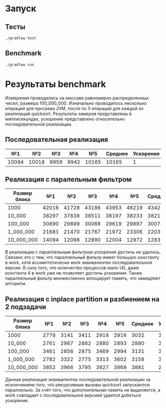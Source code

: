 # Запуск
## Тесты
``
./gradlew test
``
## Benchmark

``
./gradlew run
``

# Результаты benchmark

Измерения проводились на массиве равномерно распределенных чисел, 
размера 100_000_000. Изначально проводилось несколько итераций для прогрева JVM,
после по 5 итераций для каждой из реализаций quicksort. 
Результаты замеров представлены в миллисекундах, ускорение представлено относительно последовательной реализации.

## Последовательная реализация

| №1    | №2    | №3     | №4      | №5     | Среднее | Ускорение |
|-------|-------|--------|---------|--------|---------|-----------|
| 10094 | 10018 | 9959   | 9942    | 10165  | 10165   | 1         |

## Реализация с паралельным фильтром

| Размер блока | №1    | №2    | №3    | №4     | №5    | Среднее | Ускорение |
|--------------|-------|-------|-------|--------|-------|---------|-----------|
| 1000         | 42016 | 41728 | 43186 | 43953  | 46219 | 43420   | 1         |
| 10_000       | 38297 | 37838 | 38511 | 38197  | 38233 | 38215   | 0.234     |
| 100_000      | 30890 | 29899 | 30066 | 29619  | 29897 | 30074   | 0.337     |
| 1_000_000    | 21681 | 21470 | 21767 | 21972  | 23306 | 22039   | 0.461     |
| 10_000_000   | 14094 | 12098 | 12990 | 12004  | 12972 | 12831   | 0.792     |

В реализации с параллельным фильтром ускорения достичь не удалось. 
Связано это с тем, что параллельный фильтр имеет большую константу в work, 
хотя ассимптотически work эквивалентен последовательной версии. 
В силу того, что количество процессов мало (4), даже константа 4 в work уже не позволяет 
достичь ускорения. Также параллельный фильтр множественно аллоцирует память, 
что замедляет алгоритм.

## Реализация c inplace partition и разбиением на 2 подзадачи

| Размер блока | №1   | №2   | №3   | №4   | №5   | Среднее | Ускорение |
|--------------|------|------|------|------|------|---------|-----------|
| 1000         | 2778 | 3141 | 3411 | 2918 | 2916 | 3032    | 3.35      |
| 10_000       | 2761 | 2987 | 2882 | 2880 | 2893 | 2880    | 3.52      |
| 100_000      | 3461 | 2856 | 2875 | 3469 | 2994 | 3131    | 3.24      |
| 1_000_000    | 2782 | 3322 | 2775 | 3313 | 3602 | 3158    | 3.21      |
| 10_000_000   | 3852 | 3966 | 3795 | 3827 | 3969 | 3881    | 2.61      |

Данная реализация эквивалентна последовательной реализации за исключением того, что
рекурсивные вызовы quicksort запускаются параллельно. За счёт того, что дополнительная память
не выделяется, а work совпадает с последовательной версией удается добиться ускорения.


